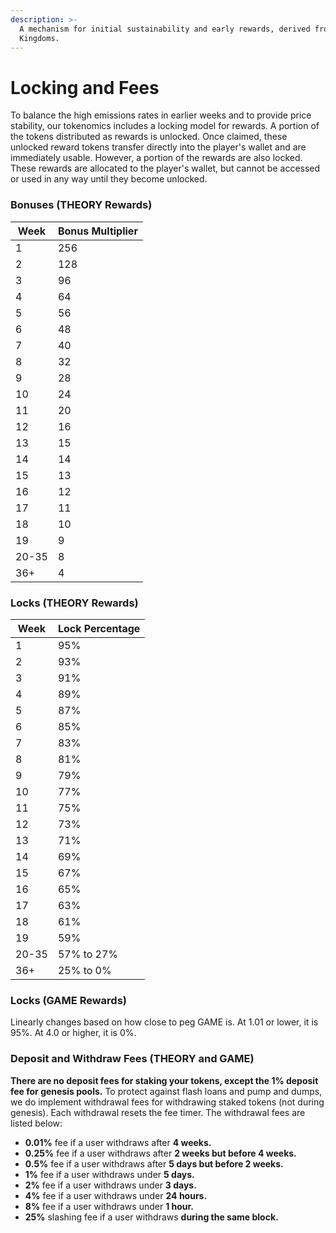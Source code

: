 ```yaml
---
description: >-
  A mechanism for initial sustainability and early rewards, derived from DeFi
  Kingdoms.
---
```


# Locking and Fees

To balance the high emissions rates in earlier weeks and to provide price stability, our tokenomics includes a locking model for rewards. A portion of the tokens distributed as rewards is unlocked. Once claimed, these unlocked reward tokens transfer directly into the player's wallet and are immediately usable. However, a portion of the rewards are also locked. These rewards are allocated to the player's wallet, but cannot be accessed or used in any way until they become unlocked.

### Bonuses (THEORY Rewards)

| Week  | Bonus Multiplier |
| ----- | ---------------- |
| 1     | 256              |
| 2     | 128              |
| 3     | 96               |
| 4     | 64               |
| 5     | 56               |
| 6     | 48               |
| 7     | 40               |
| 8     | 32               |
| 9     | 28               |
| 10    | 24               |
| 11    | 20               |
| 12    | 16               |
| 13    | 15               |
| 14    | 14               |
| 15    | 13               |
| 16    | 12               |
| 17    | 11               |
| 18    | 10               |
| 19    | 9                |
| 20-35 | 8                |
| 36+   | 4                |

### Locks (THEORY Rewards)

| Week  | Lock Percentage |
| ----- | --------------- |
| 1     | 95%             |
| 2     | 93%             |
| 3     | 91%             |
| 4     | 89%             |
| 5     | 87%             |
| 6     | 85%             |
| 7     | 83%             |
| 8     | 81%             |
| 9     | 79%             |
| 10    | 77%             |
| 11    | 75%             |
| 12    | 73%             |
| 13    | 71%             |
| 14    | 69%             |
| 15    | 67%             |
| 16    | 65%             |
| 17    | 63%             |
| 18    | 61%             |
| 19    | 59%             |
| 20-35 | 57% to 27%      |
| 36+   | 25% to 0%       |

### Locks (GAME Rewards)

Linearly changes based on how close to peg GAME is. At 1.01 or lower, it is 95%. At 4.0 or higher, it is 0%.

### Deposit and Withdraw Fees (THEORY and GAME)

**There are no deposit fees for staking your tokens, except the 1% deposit fee for genesis pools.** To protect against flash loans and pump and dumps, we do implement withdrawal fees for withdrawing staked tokens (not during genesis). Each withdrawal resets the fee timer. The withdrawal fees are listed below:

* **0.01%** fee if a user withdraws after **4 weeks.**
* **0.25%** fee if a user withdraws after **2 weeks but before 4 weeks.**
* **0.5%** fee if a user withdraws after **5 days but before 2 weeks.**
* **1%** fee if a user withdraws under **5 days.**
* **2%** fee if a user withdraws under **3 days.**&#x20;
* **4%** fee if a user withdraws under **24 hours.**&#x20;
* **8%** fee if a user withdraws under **1 hour.**
* **25%** slashing fee if a user withdraws **during the same block.**
